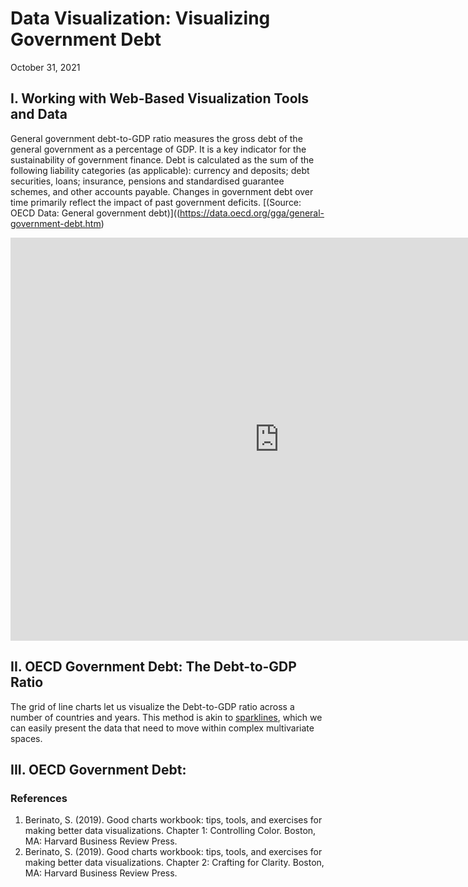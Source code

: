 # Data Visualization: Visualizing Government Debt
October 31, 2021

## I. Working with Web-Based Visualization Tools and Data
General government debt-to-GDP ratio measures the gross debt of the general government as a percentage of GDP. It is a key indicator for the sustainability of government finance. Debt is calculated as the sum of the following liability categories (as applicable): currency and deposits; debt securities, loans; insurance, pensions and standardised guarantee schemes, and other accounts payable. Changes in government debt over time primarily reflect the impact of past government deficits. [(Source: OECD Data: General government debt)]((https://data.oecd.org/gga/general-government-debt.htm)

<iframe src="https://data.oecd.org/chart/6vtc" width="860" height="645" style="border: 0" mozallowfullscreen="true" webkitallowfullscreen="true" allowfullscreen="true"><a href="https://data.oecd.org/chart/6vtc" target="_blank">OECD Chart: General government debt, Total, % of GDP, Annual, 2020</a></iframe>

## II. OECD Government Debt: The Debt-to-GDP Ratio

The grid of line charts let us visualize the Debt-to-GDP ratio across a number of countries and years. This method is akin to [sparklines](https://www.edwardtufte.com/bboard/q-and-a-fetch-msg?msg_id=0001OR), which we can easily present the data that need to move within complex multivariate spaces.

<div class="flourish-embed flourish-chart" data-src="visualisation/7691541"><script src="https://public.flourish.studio/resources/embed.js"></script></div>

## III. OECD Government Debt:



### References
1. Berinato, S. (2019). Good charts workbook: tips, tools, and exercises for making better data visualizations. Chapter 1: Controlling Color. Boston, MA: Harvard Business Review Press.
2. Berinato, S. (2019). Good charts workbook: tips, tools, and exercises for making better data visualizations. Chapter 2: Crafting for Clarity. Boston, MA: Harvard Business Review Press.

